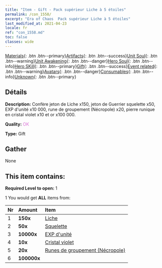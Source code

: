 ```yaml
---
title: "Item - Gift - Pack supérieur Liche à 5 étoiles"
permalink: /con_1558/
excerpt: "Era of Chaos  Pack supérieur Liche à 5 étoiles"
last_modified_at: 2021-04-23
locale: fr
ref: "con_1558.md"
toc: false
classes: wide
---
```

 [Materials](/ItemsFR/){: .btn .btn--primary}[Artifacts](/ItemsFR/Artifacts/){: .btn .btn--success}[Unit Soul](/ItemsFR/UnitSoul/){: .btn .btn--warning}[Unit Awakening](/ItemsFR/UnitAwakening/){: .btn .btn--danger}[Hero Soul](/ItemsFR/HeroSoul/){: .btn .btn--info}[Hero SKill](/ItemsFR/HeroSkill/){: .btn .btn--primary}[Gift](/ItemsFR/Gift/){: .btn .btn--success}[Event related](/ItemsFR/Events/){: .btn .btn--warning}[Avatars](/ItemsFR/Avatars/){: .btn .btn--danger}[Consumables](/ItemsFR/Consumables/){: .btn .btn--info}[Unknown](/ItemsFR/Unknown/){: .btn .btn--primary}

## Détails
 **Description:** Confère jeton de Liche x150, jeton de Guerrier squelette x50, EXP d'unité x10 000, rune de groupement (Nécropole) x20, pierre runique en cristal violet x10 et or x100 000.

 **Quality:** <span style="color: #DA70D6">OK</span>

 **Type:** Gift

## Gather

  None

## This item contains:

 **Required Level to open:** 1

 1 You would get **ALL** items  from:

  | Nr | Amount |     Item    |
  |:---|:-------|:------------|
  | 1 |  **150x** | [Liche](/ItemsFR/unt_212/) |  | 
  | 2 |  **50x** | [Squelette](/ItemsFR/unt_208/) |  | 
  | 3 |  **10000x** | [EXP d'unité](/ItemsFR/con_902/) |  | 
  | 4 |  **10x** | [Cristal violet](/ItemsFR/con_720/) |  | 
  | 5 |  **20x** | [Runes de groupement (Nécropole)](/ItemsFR/con_755/) |  | 
  | 6 |  **100000x** | <i class="fas fa-coins"/> |  | 
